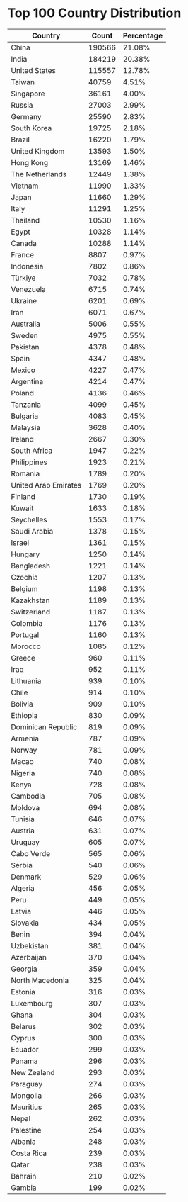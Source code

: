 # Top 100 Country Distribution
| Country | Count | Percentage |
|----|----|----|
| China | 190566 | 21.08% |
| India | 184219 | 20.38% |
| United States | 115557 | 12.78% |
| Taiwan | 40759 | 4.51% |
| Singapore | 36161 | 4.00% |
| Russia | 27003 | 2.99% |
| Germany | 25590 | 2.83% |
| South Korea | 19725 | 2.18% |
| Brazil | 16220 | 1.79% |
| United Kingdom | 13593 | 1.50% |
| Hong Kong | 13169 | 1.46% |
| The Netherlands | 12449 | 1.38% |
| Vietnam | 11990 | 1.33% |
| Japan | 11660 | 1.29% |
| Italy | 11291 | 1.25% |
| Thailand | 10530 | 1.16% |
| Egypt | 10328 | 1.14% |
| Canada | 10288 | 1.14% |
| France | 8807 | 0.97% |
| Indonesia | 7802 | 0.86% |
| Türkiye | 7032 | 0.78% |
| Venezuela | 6715 | 0.74% |
| Ukraine | 6201 | 0.69% |
| Iran | 6071 | 0.67% |
| Australia | 5006 | 0.55% |
| Sweden | 4975 | 0.55% |
| Pakistan | 4378 | 0.48% |
| Spain | 4347 | 0.48% |
| Mexico | 4227 | 0.47% |
| Argentina | 4214 | 0.47% |
| Poland | 4136 | 0.46% |
| Tanzania | 4099 | 0.45% |
| Bulgaria | 4083 | 0.45% |
| Malaysia | 3628 | 0.40% |
| Ireland | 2667 | 0.30% |
| South Africa | 1947 | 0.22% |
| Philippines | 1923 | 0.21% |
| Romania | 1789 | 0.20% |
| United Arab Emirates | 1769 | 0.20% |
| Finland | 1730 | 0.19% |
| Kuwait | 1633 | 0.18% |
| Seychelles | 1553 | 0.17% |
| Saudi Arabia | 1378 | 0.15% |
| Israel | 1361 | 0.15% |
| Hungary | 1250 | 0.14% |
| Bangladesh | 1221 | 0.14% |
| Czechia | 1207 | 0.13% |
| Belgium | 1198 | 0.13% |
| Kazakhstan | 1189 | 0.13% |
| Switzerland | 1187 | 0.13% |
| Colombia | 1176 | 0.13% |
| Portugal | 1160 | 0.13% |
| Morocco | 1085 | 0.12% |
| Greece | 960 | 0.11% |
| Iraq | 952 | 0.11% |
| Lithuania | 939 | 0.10% |
| Chile | 914 | 0.10% |
| Bolivia | 909 | 0.10% |
| Ethiopia | 830 | 0.09% |
| Dominican Republic | 819 | 0.09% |
| Armenia | 787 | 0.09% |
| Norway | 781 | 0.09% |
| Macao | 740 | 0.08% |
| Nigeria | 740 | 0.08% |
| Kenya | 728 | 0.08% |
| Cambodia | 705 | 0.08% |
| Moldova | 694 | 0.08% |
| Tunisia | 646 | 0.07% |
| Austria | 631 | 0.07% |
| Uruguay | 605 | 0.07% |
| Cabo Verde | 565 | 0.06% |
| Serbia | 540 | 0.06% |
| Denmark | 529 | 0.06% |
| Algeria | 456 | 0.05% |
| Peru | 449 | 0.05% |
| Latvia | 446 | 0.05% |
| Slovakia | 434 | 0.05% |
| Benin | 394 | 0.04% |
| Uzbekistan | 381 | 0.04% |
| Azerbaijan | 370 | 0.04% |
| Georgia | 359 | 0.04% |
| North Macedonia | 325 | 0.04% |
| Estonia | 316 | 0.03% |
| Luxembourg | 307 | 0.03% |
| Ghana | 304 | 0.03% |
| Belarus | 302 | 0.03% |
| Cyprus | 300 | 0.03% |
| Ecuador | 299 | 0.03% |
| Panama | 296 | 0.03% |
| New Zealand | 293 | 0.03% |
| Paraguay | 274 | 0.03% |
| Mongolia | 266 | 0.03% |
| Mauritius | 265 | 0.03% |
| Nepal | 262 | 0.03% |
| Palestine | 254 | 0.03% |
| Albania | 248 | 0.03% |
| Costa Rica | 239 | 0.03% |
| Qatar | 238 | 0.03% |
| Bahrain | 210 | 0.02% |
| Gambia | 199 | 0.02% |

